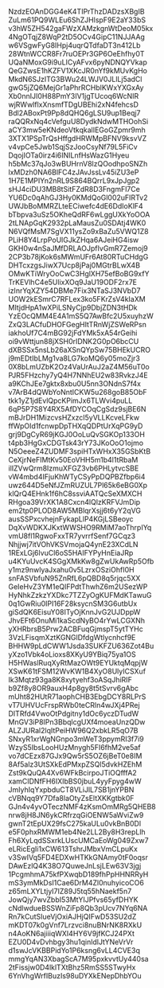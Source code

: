 NzdzEOAnDGG4eK4TIPrThzDADzsXBgIB
ZuLm61PQ9WLEu6ShZJHlspF9E2aY33bS
v3hW5ZH542gaFWzXAMzkgnWtDeoM05kx
4NgOTqjZ8WqP2tD5OCv4GipC11NJJAAg
w6VSgwFyG8IHpj4uqrQTdfaDT3n412Lb
28WtnWCCR8Fr7ruOEPr3GP6OeEhfhy0T
UQaNMoxG9i9uLICyAFvx6pyNDNQYVkap
QeGZwsE1hKZFV1XKcJR0nYf9kMUvKgHo
MkdN6SJzITG3BWu24LWJV0JLlLj5adCl
gwG5jZQ6MejGr1aPhrRCHblKWxYXGxAy
Xb0nnIJI0H88PmY3IV1jgTUcoq6WcNIR
wjRWwlflxXnsmfTDgUBEhi2xN4fehcsD
Bdl2ABoxPt9Pp8dQHQ6gLSU9up1Beqj7
raQQRxNq4cVefguU8DydkNdwMTHOohSi
aCY3mw5eKNdeoVtkqkalIEGoGZpmr9mh
3XTX1PSpTrQsHffgdHRWMpBFNV9ksvVZ
v4vpCe5Jwb1SqjSzJooCsyNf79L5FiCv
DqojIOTa0irz4i6INILnfHsWazG1Hyeu
h5bMc37qJo3wBUHrnV8lzQOodhpoSNZh
lxMDzh0NA6BlFC4zJAvJssLv45iZU3eP
1H7E1MPIYn2nRL9S864BQrrL9xJpJgp2
sHJ4ciDU3MB8tSitFZdR8D3FngmFl7Ce
YU6Dc0qAhGJ3Hy0KMdQoGl002uFIRTv2
UWJbBoMMRZLteECiwefc4dE6DdIoKlF4
bTbpva3uSz5OKheQdRF6wLggUXkYoOOA
2tLNApGqK2932pLaMausZu0SDAtj4WK0
N6VQfMsM7SgVX11ysZo9xBaZu5VWQ1Z8
PLiH8Y4LrpPoUlGJkZHqa6AJeiHG4isw
GKH0w4nSaJMfDRLAOJpfIvGmR7Zemoj9
2CP3b78jKok6sMWmUFr6At80RTuCHdgG
DHTcxzgsJiwX7Ucp8jPaj0MGtrBLwX4B
OMwKTiWryOoCwC3HglXH75efBoBG9xfY
TrKEVlhC4e5UlixXOq9JaU19ODF2rx7E
izInrYqXZY54DBMe7Fix3NTaSJ3NVbD7
UOW2kESmrC7RFLex3ko5FKrZsV4kIaXM
MItjdHpA1wXPiLSNyCjp9DbjZDN3tHDk
YzEOcQMM4E4A1mS5Q7AwBfc2U5xuyhzW
ZxQ3LACfuDHOFGegHItTRnWjZSWeRPsn
iakhoUf7C4mBG92jFdYMk5xA54rGeihi
oi9vWttjun88jXSH0rIDNK2G0pO6bcCU
dXBSSx5nsLb26aXSnQYpSw75BHEkUCRO
j9mEDtIbLMg1va8LG7koMQ6y05moZjr3
0X8bLmUZbK2Oz4VaUrAuJ2aZ4M56uT0o
PJR5FHzchy7yQ4H7NNhEU2w83RvkzJ4E
a9KChJEe7gktx8xbu0U5nn3ONdnS7f4x
v7ArB4dQWbYoNntICKW5u268goB85ObF
tkk1yZ1jdEvlQpcKPimJx6TLWvi4puLL
6qP5P7S8Y4RX5AfDYCOqCgSdz9sjBE6N
mBJrDH1MizcvsHZxzcI5yVLLKcveLFkw
ffWpOId1fcnwpDpTHXqQDPtUrXqPG9yD
grj9DgCyR69jKGJ0OoLuQvSGKOp133OH
t4pb3HgGxCDGTsk43rY73JKoOoO1ojmo
N5OeeeZ4ZUDMF3spiHTxWHxX35GSbKtB
CeXjrNeFIMtKv50EoVHH5m1b4l1tRbaM
ilIZVwQrm8IzmuXFGZ3vb6PHLytvcSBE
vW4mbd4IFjuKhWTyCSyPpDQPBZfbp6i4
uwz644D5eNfJZmRUZUL7Pl65k6eBG0Xp
klQrQ4EHnk1f6hC8ssviAATQcSeXMXCH
RHgoa39VrXK1A8Cxcn4lQlzKRFVJmDip
em2tp0PLOD8AW5MBlqrXsjj6t6yY2qVG
ausSSPxcvhejnFykapLlP4KGjLSBeoyc
DqXvWDKXJKxtWWSHO9RMiM7aoThrpIYq
vmU8fl1RgwoFxxTR7yvrrfSenf7GCqz3
Nhjjwj7itVOhVKSVmojaQ4ynE23XCdLN
1RExLGj6lvuCl6oS5HAIFYPyHnEiaJRp
u4KYuUvcK4SGgXMkKw8gZwUkAwRp5Ofb
y1mz9nwlyaJxahu0v5LzrxOSziOhfI0H
snFASVbfuN95ZnRfL6pQBD8q5rjqc5XX
GeIeHvZ3YM1eQlFPdtThwhZ6m2USezWP
HyNhkZzkzYXDkc7TZZyOgKUFMdKTawuG
0q1GwRiu0IPI16F28ksycnSM3G6utbUx
giSdQK6EisuY08ITyOjKnnJvG2UJDppW
JhvEFt6OnuMi1kaScdNyBO4rYwLCGXNh
yXHRbrsB5Prw2ACBFuqGjmspT5ytTYHc
3VzLFisqmXztKGNGlDfdgWtlycnhcf9E
BHHW9pLdCWW1Jsda3SUKFZU636Zot4Bu
yXzo1Vbk4oLioxs8XKyU9YBiq75ya1OS
H5HWaslRuqXyRtMazOWt9EYUktqMqpjW
XSwK61tFSM12WvKW1B4XyO8UlyICSXuf
Ik3Mqtz93ga8K8xytyehf3oASqJhiRIF
b9Zf8y8OR9auxH4p8gy8t5tSvrv6gAbc
mUht82HUtR71aophCHB3EbgDCY8RLPrS
vT7UHVUcFrspRWb0teCRln4wJXj4PRej
DITRfd4VwoOtPdgitny1dOc6yczDTudW
MnGV3iP8IPn3BbqlcgUXf4moeaUnzQDw
ALZJURal2lqItPeiHW96Q2xbkLR5qO7B
SNxyR1xrWgNGnpo3mWeT3ppymRI3f7i9
WzyS5IbsLooHUzMnygh5FI6fhM2ve5af
vo7dCEzx87GJx9Qw5rS5OZ6jBeT0e8IM
8Af5alz3UtSXkEdPMxpZSQl5dvkHZEhM
Zst9kQuQA4Xv6WFkBcirpoJTiOQfffA2
xamCIDNfFH6IXIbBS0jbuL4yyFpyg4wW
JmIyhIqYxpbduCT8VLiJlL7SB1jnYPBN
cVBNqq9Y7Dfa8laOtyZsEltXKKgtbk0F
GJn4v4yvOTeczNMF4zKsmOmMRg5QHEB8
nrw8jH8JN6ykCRfrzqGiOENW5aWviZw9
gwnT2tEpUX29fsC275kaULu0vkBnB0Dl
e5F0phxRMWM1eb4Ne2LL2By8H3repLlh
Fh6XyLqdSSxrkLUscUMCaEoWg049Zxw7
eLRicEgIi1xCW613TshrJMbxVmCLpuKx
v3SwIVq5FD4EDXwHTKkGNAmy0tF0oqsr
DAwEzlQ4K38O7QuweJnLsjLEw63V3jgj
1PcgmhmA75kfPXwqbD189fhPpHHNRRyH
mS3ymMkDsI1Cae6DrM4Zl0nuhyicoCO6
z65mLXYLtjyI7IZ89J5tq55hNaekf5n7
JowQjy7wvZbbI53MtYIJPfvs65yfDHYK
cNdlwdueBSSWnZiFp8Qb3pUcv7NYq6NA
Rn7kCutSIueVjOxiAJHjQIFwD53SU2dZ
mKDT07k0gVnf7Lrzvci8nuBNrNK8RXkU
n4AoKN6ajiiiqWXI4HY6V9jfKCJ24PXt
EZU0D4vDvhbgy3hu1qinldlJtYNeVrVr
d1swJcVKBBPidYo1P6ksng6vLL4CVE3q
mmgYqAN3XbagScA7M95pxkvvtUy440sa
2tFissjw0D4lklTXtBhz5RmSS5STwyHx
6YnVhgWrfIBuzIs98uDYXkENepDhbYOu
